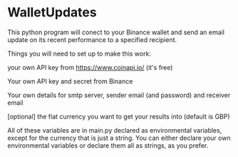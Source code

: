 # WalletUpdates

This python program will conect to your Binance wallet and send an email update on its recent performance to a specified recipient.

Things you will need to set up to make this work:

your own API key from https://www.coinapi.io/ (it's free)

Your own API key and secret from Binance 

Your own details for smtp server, sender email (and password) and receiver email

[optional] the fiat currency you want to get your results into (default is GBP)

All of these variables are in main.py declared as environmental variables, except for the currency that is just a string. You can either declare your own environmental variables or declare them all as strings, as you prefer.
